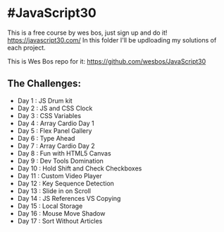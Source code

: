 # #JavaScript30

This is a free course by wes bos, just sign up and do it! https://javascript30.com/
In this folder I'll be updloading my solutions of each project.

This is Wes Bos repo for it: https://github.com/wesbos/JavaScript30

## The Challenges: 

- Day 1 : JS Drum kit
- Day 2 : JS and CSS Clock
- Day 3 : CSS Variables
- Day 4 : Array Cardio Day 1
- Day 5 : Flex Panel Gallery
- Day 6 : Type Ahead
- Day 7 : Array Cardio Day 2
- Day 8 : Fun with HTML5 Canvas
- Day 9 : Dev Tools Domination
- Day 10 : Hold Shift and Check Checkboxes
- Day 11 : Custom Video Player
- Day 12 : Key Sequence Detection
- Day 13 : Slide in on Scroll
- Day 14 : JS References VS Copying
- Day 15 : Local Storage
- Day 16 : Mouse Move Shadow
- Day 17 : Sort Without Articles
